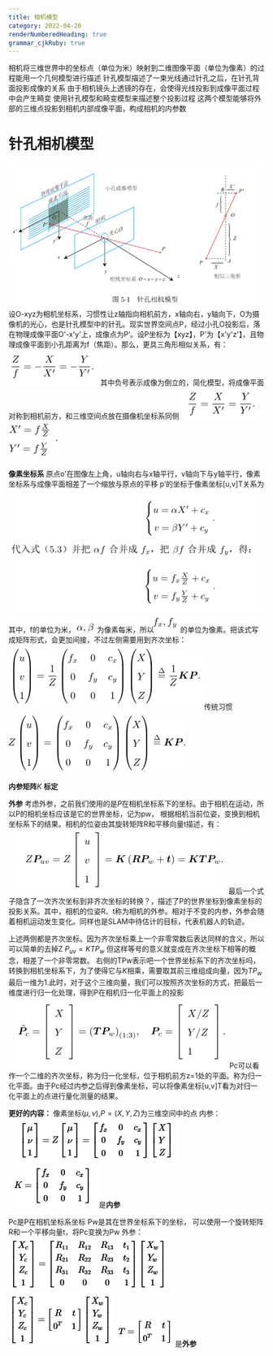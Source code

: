 ```yaml
---
title: 相机模型
category: 2022-04-20
renderNumberedHeading: true
grammar_cjkRuby: true
---
```


相机将三维世界中的坐标点（单位为米）映射到二维图像平面（单位为像素）的过程能用一个几何模型进行描述
针孔模型描述了一束光线通过针孔之后，在针孔背面投影成像的关系
由于相机镜头上透镜的存在，会使得光线投影到成像平面过程中会产生畸变
使用针孔模型和畸变模型来描述整个投影过程
这两个模型能够将外部的三维点投影到相机内部成像平面，构成相机的内参数

# 针孔相机模型
![enter description here](./images/1650442822624.png)
设O-xyz为相机坐标系，习惯性让z轴指向相机前方，x轴向右，y轴向下，O为摄像机的光心，也是针孔模型中的针孔。现实世界空间点P，经过小孔O投影后，落在物理成像平面O'-x'y'上，成像点为P‘。设P坐标为【xyz】，P'为【x'y'z'】，且物理成像平面到小孔距离为f（焦距）。那么，更具三角形相似关系，有：
![enter description here](./images/1650443161917.png)
其中负号表示成像为倒立的，简化模型，将成像平面对称到相机前方，和三维空间点放在摄像机坐标系同侧
![enter description here](./images/1650443239100.png)
![enter description here](./images/1650443423449.png)

**像素坐标系**
原点o'在图像左上角，u轴向右与x轴平行，v轴向下与y轴平行，像素坐标系与成像平面相差了一个缩放与原点的平移
p’的坐标于像素坐标[u,v]T关系为
![enter description here](./images/1650443897736.png)
其中，f的单位为米，![enter description here](./images/1650443917688.png)为像素每米，所以![enter description here](./images/1650443944554.png)的单位为像素。把该式写成矩阵形式，会更加间接，不过左侧需要用到齐次坐标：
![enter description here](./images/1650443992584.png)
传统习惯
![enter description here](./images/1650444067101.png)

**内参矩阵**$K$
**标定**


**外参**
考虑外参，之前我们使用的是$P$在相机坐标系下的坐标。由于相机在运动，所以P的相机坐标应该是它的世界坐标，记为pw，
根据相机当前位姿，变换到相机坐标系下的结果。相机的位姿由其旋转矩阵R和平移向量t描述，有：
![enter description here](./images/1650455287495.png)
最后一个式子隐含了一次齐次坐标到非齐次坐标的转换？，描述了P的世界坐标到像素坐标的投影关系。其中，相机的位姿R、t称为相机的外参。相对于不变的内参，外参会随着相机运动发生变化。同样也是SLAM中待估计的目标，代表机器人的轨迹。

上述两侧都是齐次坐标。因为齐次坐标乘上一个非零常数后表达同样的含义，所以可以简单的去掉Z
$P_{uv}=KTP_w$
但这样等号的意义就变成在齐次坐标下相等的概念，相差了一个非零常数。
右侧的TPw表示吧一个世界坐标系下的齐次坐标吗，转换到相机坐标系下，为了使得它与$K$相乘，需要取其前三维组成向量，因为$TP_w$最后一维为1.此时，对于这个三维向量，我们可以按照齐次坐标的方式，把最后一维度进行归一化处理，得到P在相机归一化平面上的投影
![enter description here](./images/1650457028199.png)
Pc可以看作一个二维的齐次坐标，称为归一化坐标，位于相机前方z=1处的平面。称为归一化平面。由于Pc经过内参之后得到像素坐标，可以将像素坐标[u,v]T看为对归一化平面上的点进行量化测量的结果。


**更好的内容：**
像素坐标$(\mu,ν)$,$P=(X,Y,Z)$为三维空间中的点
内参：
![enter description here](./images/1650457311793.png)
![enter description here](./images/1650457330877.png)是**内参**


Pc是P在相机坐标系坐标
Pw是其在世界坐标系下的坐标，
可以使用一个旋转矩阵R和一个平移向量t，将Pc变换为Pw
外参：
![enter description here](./images/1650457363142.png)
![enter description here](./images/1650457371327.png)
![enter description here](./images/1650457382942.png)是**外参**